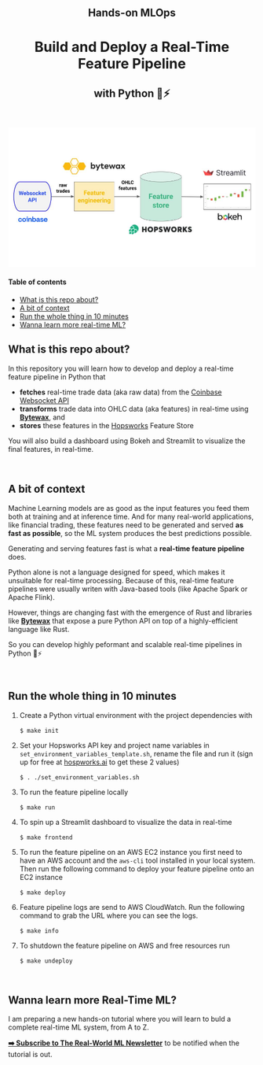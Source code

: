 <div align="center">
    <h2>Hands-on MLOps</h2>
    <h1>Build and Deploy a Real-Time Feature Pipeline</h1>
    <h2>with Python 🐍⚡</h2>
    <!-- <i>by Pau Labarta Bajo</i> -->
    <!-- <i><a href="">Bytewax</a></i> + <i><a href="">Hopsworks</a></i> = 🚀 -->
</div>

<!-- <div align="center">
    <sub>Let's connect 🤗</sub>
    <br />
    <a href="https://twitter.com/paulabartabajo_">Twitter</a> •
    <a href="https://www.linkedin.com/in/pau-labarta-bajo-4432074b/">LinkedIn</a> •
    <a href="https://paulabartabajo.substack.com/">Newsletter</a>
<br />

</div> -->

<br>

<p align="center">
  <img src="./images/diagram.jpg" width='750' />
</p>

#### Table of contents
* [What is this repo about?](#what-is-this-repo-about)
* [A bit of context](#a-bit-of-context)
* [Run the whole thing in 10 minutes](#run-the-whole-thing-in-10-minutes)
* [Wanna learn more real-time ML?](#wanna-learn-more-real-time-ml)

## What is this repo about?

In this repository you will learn how to develop and deploy a real-time feature pipeline in Python that

* **fetches** real-time trade data (aka raw data) from the [Coinbase Websocket API](https://help.coinbase.com/en/cloud/websocket-feeds/exchange)
* **transforms** trade data into OHLC data (aka features) in real-time using **[Bytewax](https://bytewax.io/)**, and
* **stores** these features in the [Hopsworks]() Feature Store

You will also build a dashboard using Bokeh and Streamlit to visualize the final features, in real-time.

<br>

## A bit of context
Machine Learning models are as good as the input features you feed them both at training and at inference time. And for many real-world applications, like financial trading, these features need to be generated and served **as fast as possible**, so the ML system produces the best predictions possible.

Generating and serving features fast is what a **real-time feature pipeline** does.

Python alone is not a language designed for speed, which makes it unsuitable for real-time processing. Because of this, real-time feature pipelines were usually writen with Java-based tools (like Apache Spark or Apache Flink).

However, things are changing fast with the emergence of Rust and libraries like **[Bytewax](https://bytewax.io/)** that expose a pure Python API on top of a highly-efficient language like Rust.

So you can develop highly peformant and scalable real-time pipelines in Python 🐍⚡

<br>

## Run the whole thing in 10 minutes

1. Create a Python virtual environment with the project dependencies with
    ```
    $ make init
    ```

2. Set your Hopsworks API key and project name variables in `set_environment_variables_template.sh`, rename the file and run it (sign up for free at [hospworks.ai](https://app.hopsworks.ai/?utm_source=pau&utm_medium=pau&utm_content=github) to get these 2 values)
    ```
    $ . ./set_environment_variables.sh
    ```

3. To run the feature pipeline locally
    ```
    $ make run
    ```

4. To spin up a Streamlit dashboard to visualize the data in real-time
    ```
    $ make frontend
    ```

5. To run the feature pipeline on an AWS EC2 instance you first need to have an AWS account and the `aws-cli` tool installed in your local system. Then run the following command to deploy your feature pipeline onto an EC2 instance
    ```
    $ make deploy
    ```

6. Feature pipeline logs are send to AWS CloudWatch. Run the following command to grab the URL where you can see the logs.
    ```
    $ make info
    ```

7. To shutdown the feature pipeline on AWS and free resources run
    ```
    $ make undeploy
    ```

<br>

<!-- ## Deployment options

There are at least 3 ways to deploy your flows to production.

1. **Deployment to an AWS EC2 instance**
In this repository we use Bytewax as our stream-processing engine and the [`waxctl`](https://bytewax.io/>docs/deployment/waxctl-aws) command line tool to deploy our dataflow to EC2. EC2 instances are enough for a proof-of-concept, but they are not the best way to scale your systems when you grow.

2. **Deployment to a Kubernetes cluster**
If you want to deploy the pipeline to a Kubernetes cluster, you will need to adjust the arguments passed to `waxctl` in the `Makefile`. Check the documentation [here](https://bytewax.io/docs/deployment/waxctl) to learn how.

3. **Deployment to the Bytewax Platform** (serverless)
If you want to add real-time processing to your systems without worrying about extra infrastructure, check out the [Bytewax Platform](https://bytewax.io/platform). -->

## Wanna learn more Real-Time ML?

I am preparing a new hands-on tutorial where you will learn to buld a complete real-time ML system, from A to Z.

**[➡️ Subscribe to The Real-World ML Newsletter](https://paulabartabajo.substack.com/)** to be notified when the tutorial is out.

